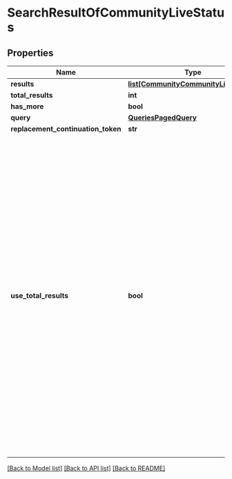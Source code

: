 # SearchResultOfCommunityLiveStatus

## Properties
Name | Type | Description | Notes
------------ | ------------- | ------------- | -------------
**results** | [**list[CommunityCommunityLiveStatus]**](CommunityCommunityLiveStatus.md) |  | [optional] 
**total_results** | **int** |  | [optional] 
**has_more** | **bool** |  | [optional] 
**query** | [**QueriesPagedQuery**](QueriesPagedQuery.md) |  | [optional] 
**replacement_continuation_token** | **str** |  | [optional] 
**use_total_results** | **bool** | If useTotalResults is true, then totalResults represents an accurate count.  If False, it does not, and may be estimated/only the size of the current page.  Either way, you should probably always only trust hasMore.  This is a long-held historical throwback to when we used to do paging with known total results.Those queries toasted our database, and we were left to hastily alter our endpoints and create backward-compatible shims, of which useTotalResults is one. | [optional] 

[[Back to Model list]](../README.md#documentation-for-models) [[Back to API list]](../README.md#documentation-for-api-endpoints) [[Back to README]](../README.md)


